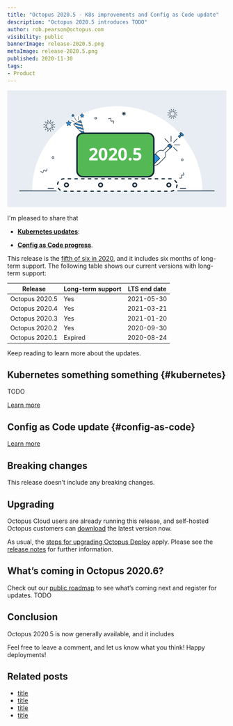 ```yaml
---
title: "Octopus 2020.5 - K8s improvements and Config as Code update"
description: "Octopus 2020.5 introduces TODO"
author: rob.pearson@octopus.com
visibility: public
bannerImage: release-2020.5.png
metaImage: release-2020.5.png
published: 2020-11-30
tags:
- Product
---
```


![Octopus 2020.5](release-2020.5.png)

I'm pleased to share that 



* **[Kubernetes updates](/blog/2020-11/octopus-release-2020-5/index.md#kubernetes)**: 

* **[Config as Code progress](/blog/2020-11/octopus-release-2020-5/config-as-code)**. 

This release is the [fifth of six in 2020](/blog/2020-03/releases-and-lts/index.md), and it includes six months of long-term support. The following table shows our current versions with long-term support:

| Release               | Long-term support  | LTS end date |
| --------------------- | ------------------ | ------------ |
| Octopus 2020.5        | Yes                | 2021-05-30   |
| Octopus 2020.4        | Yes                | 2021-03-21   |
| Octopus 2020.3        | Yes                | 2021-01-20   |
| Octopus 2020.2        | Yes                | 2020-09-30   |
| Octopus 2020.1        | Expired            | 2020-08-24   |

Keep reading to learn more about the updates.

## Kubernetes something something {#kubernetes}

TODO

[Learn more](TODO)

## Config as Code update {#config-as-code}



[Learn more](/blog/2020-11/shaping-config-as-code/index.md)

## Breaking changes

This release doesn’t include any breaking changes.

## Upgrading

Octopus Cloud users are already running this release, and self-hosted Octopus customers can [download](https://octopus.com/downloads/2020.5.0) the latest version now.  

As usual, the [steps for upgrading Octopus Deploy](https://octopus.com/docs/administration/upgrading) apply. Please see the [release notes](https://octopus.com/downloads/compare?to=2020.5.0) for further information.

## What’s coming in Octopus 2020.6?

Check out our [public roadmap](https://octopus.com/roadmap) to see what’s coming next and register for updates. TODO

## Conclusion

Octopus 2020.5 is now generally available, and it includes 


Feel free to leave a comment, and let us know what you think! Happy deployments!

## Related posts

* [title](/blog/2020-12/title/index.md)
* [title](/blog/2020-12/title/index.md)
* [title](/blog/2020-12/title/index.md)
* [title](/blog/2020-12/title/index.md)
